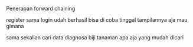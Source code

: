 Penerapan forward chaining

register sama login udah berhasil
bisa di coba
tinggal tampilannya aja mau gimana

sama sekalian cari data diagnosa biji tanaman apa aja yang mudah dicari
